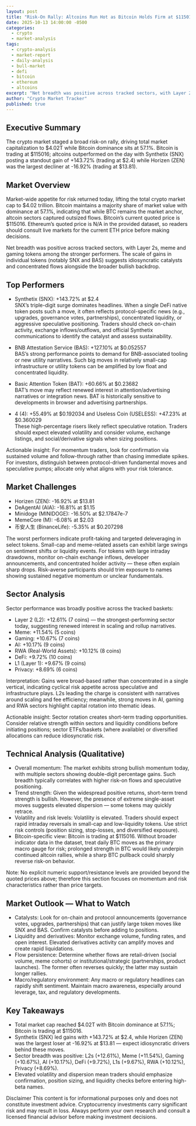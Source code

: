 ```yaml
---
layout: post
title: "Risk-On Rally: Altcoins Run Hot as Bitcoin Holds Firm at $115016 — Synthetix Leads with Triple-Digit Gains"
date: 2025-10-13 14:00:00 -0500
categories:
  - crypto
  - market-analysis
tags:
  - crypto-analysis
  - market-report
  - daily-analysis
  - bull-market
  - defi
  - bitcoin
  - ethereum
  - altcoins
excerpt: "Net breadth was positive across tracked sectors, with Layer 2s, meme and gaming tokens among the stronger performers. The scale of gains in individual tokens (n..."
author: "Crypto Market Tracker"
published: true
---
```


## Executive Summary
The crypto market staged a broad risk-on rally, driving total market capitalization to $4.02T while Bitcoin dominance sits at 57.1%. Bitcoin is trading at $115016; altcoins outperformed on the day with Synthetix (SNX) posting a standout gain of +143.72% (trading at $2.4) while Horizen (ZEN) was the largest decliner at -16.92% (trading at $13.81).

## Market Overview
Market-wide appetite for risk returned today, lifting the total crypto market cap to $4.02 trillion. Bitcoin maintains a majority share of market value with dominance at 57.1%, indicating that while BTC remains the market anchor, altcoin sectors captured outsized flows. Bitcoin’s current quoted price is $115016. Ethereum’s quoted price is N/A in the provided dataset, so readers should consult live markets for the current ETH price before making decisions.

Net breadth was positive across tracked sectors, with Layer 2s, meme and gaming tokens among the stronger performers. The scale of gains in individual tokens (notably SNX and BAS) suggests idiosyncratic catalysts and concentrated flows alongside the broader bullish backdrop.

## Top Performers
- Synthetix (SNX): +143.72% at $2.4  
  SNX’s triple-digit surge dominates headlines. When a single DeFi native token posts such a move, it often reflects protocol-specific news (e.g., upgrades, governance votes, partnerships), concentrated liquidity, or aggressive speculative positioning. Traders should check on-chain activity, exchange inflows/outflows, and official Synthetix communications to identify the catalyst and assess sustainability.

- BNB Attestation Service (BAS): +127.10% at $0.052557  
  BAS’s strong performance points to demand for BNB-associated tooling or new utility narratives. Such big moves in relatively small-cap infrastructure or utility tokens can be amplified by low float and concentrated liquidity.

- Basic Attention Token (BAT): +60.66% at $0.23682  
  BAT’s move may reflect renewed interest in attention/advertising narratives or integration news. BAT is historically sensitive to developments in browser and advertising partnerships.

- 4 (4): +55.49% at $0.192034 and Useless Coin (USELESS): +47.23% at $0.360029  
  These high-percentage risers likely reflect speculative rotation. Traders should expect elevated volatility and consider volume, exchange listings, and social/derivative signals when sizing positions.

Actionable insight: For momentum traders, look for confirmation via sustained volume and follow-through rather than chasing immediate spikes. For investors, distinguish between protocol-driven fundamental moves and speculative pumps; allocate only what aligns with your risk tolerance.

## Market Challenges
- Horizen (ZEN): -16.92% at $13.81  
- DeAgentAI (AIA): -16.81% at $1.15  
- Minidoge (MINIDOGE): -16.50% at $2.17847e-7  
- MemeCore (M): -6.08% at $2.03  
- 币安人生 (BinanceLife): -5.35% at $0.207298

The worst performers indicate profit-taking and targeted deleveraging in select tokens. Small-cap and meme-related assets can exhibit large swings on sentiment shifts or liquidity events. For tokens with large intraday drawdowns, monitor on-chain exchange inflows, developer announcements, and concentrated holder activity — these often explain sharp drops. Risk-averse participants should trim exposure to names showing sustained negative momentum or unclear fundamentals.

## Sector Analysis
Sector performance was broadly positive across the tracked baskets:
- Layer 2 (L2): +12.61% (7 coins) — the strongest-performing sector today, suggesting renewed interest in scaling and rollup narratives.
- Meme: +11.54% (5 coins)
- Gaming: +10.67% (7 coins)
- AI: +10.17% (9 coins)
- RWA (Real-World Assets): +10.12% (8 coins)
- DeFi: +9.72% (10 coins)
- L1 (Layer 1): +9.67% (9 coins)
- Privacy: +8.69% (6 coins)

Interpretation: Gains were broad-based rather than concentrated in a single vertical, indicating cyclical risk appetite across speculative and infrastructure plays. L2s leading the charge is consistent with narratives around scaling and fee efficiency; meanwhile, strong moves in AI, gaming and RWA sectors highlight capital rotation into thematic ideas.

Actionable insight: Sector rotation creates short-term trading opportunities. Consider relative strength within sectors and liquidity conditions before initiating positions; sector ETFs/baskets (where available) or diversified allocations can reduce idiosyncratic risk.

## Technical Analysis (Qualitative)
- Overall momentum: The market exhibits strong bullish momentum today, with multiple sectors showing double-digit percentage gains. Such breadth typically correlates with higher risk-on flows and speculative positioning.
- Trend strength: Given the widespread positive returns, short-term trend strength is bullish. However, the presence of extreme single-asset moves suggests elevated dispersion — some tokens may quickly retrace.
- Volatility and risk levels: Volatility is elevated. Traders should expect rapid intraday reversals in small-cap and low-liquidity tokens. Use strict risk controls (position sizing, stop-losses, and diversified exposure).
- Bitcoin-specific view: Bitcoin is trading at $115016. Without broader indicator data in the dataset, treat daily BTC moves as the primary macro gauge for risk; prolonged strength in BTC would likely underpin continued altcoin rallies, while a sharp BTC pullback could sharply reverse risk-on behavior.

Note: No explicit numeric support/resistance levels are provided beyond the quoted prices above; therefore this section focuses on momentum and risk characteristics rather than price targets.

## Market Outlook — What to Watch
- Catalysts: Look for on-chain and protocol announcements (governance votes, upgrades, partnerships) that can justify large token moves like SNX and BAS. Confirm catalysts before adding to positions.
- Liquidity and derivatives: Monitor exchange volume, funding rates, and open interest. Elevated derivatives activity can amplify moves and create rapid liquidations.
- Flow persistence: Determine whether flows are retail-driven (social volume, meme cohorts) or institutional/strategic (partnerships, product launches). The former often reverses quickly; the latter may sustain longer rallies.
- Macro/regulatory environment: Any macro or regulatory headlines can rapidly shift sentiment. Maintain macro awareness, especially around leverage, tax, and regulatory developments.

## Key Takeaways
- Total market cap reached $4.02T with Bitcoin dominance at 57.1%; Bitcoin is trading at $115016.
- Synthetix (SNX) led gains with +143.72% at $2.4, while Horizen (ZEN) was the largest loser at -16.92% at $13.81 — expect idiosyncratic drivers behind these moves.
- Sector breadth was positive: L2s (+12.61%), Meme (+11.54%), Gaming (+10.67%), AI (+10.17%), DeFi (+9.72%), L1s (+9.67%), RWA (+10.12%), Privacy (+8.69%).
- Elevated volatility and dispersion mean traders should emphasize confirmation, position sizing, and liquidity checks before entering high-beta names.

Disclaimer
This content is for informational purposes only and does not constitute investment advice. Cryptocurrency investments carry significant risk and may result in loss. Always perform your own research and consult a licensed financial advisor before making investment decisions.
